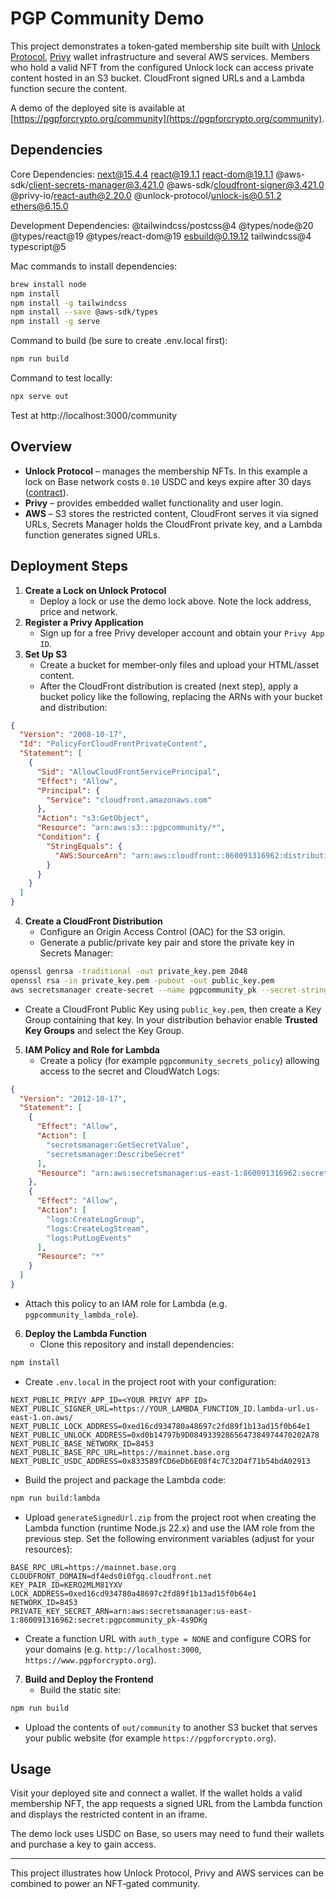 # PGP Community Demo

This project demonstrates a token‑gated membership site built with [Unlock Protocol](https://unlock-protocol.com/), [Privy](https://www.privy.io/) wallet infrastructure and several AWS services. Members who hold a valid NFT from the configured Unlock lock can access private content hosted in an S3 bucket. CloudFront signed URLs and a Lambda function secure the content.

A demo of the deployed site is available at [https://pgpforcrypto.org/community](https://pgpforcrypto.org/community).

## Dependencies
Core Dependencies:
next@15.4.4
react@19.1.1
react-dom@19.1.1
@aws-sdk/client-secrets-manager@3.421.0
@aws-sdk/cloudfront-signer@3.421.0
@privy-io/react-auth@2.20.0
@unlock-protocol/unlock-js@0.51.2
ethers@6.15.0

Development Dependencies:
@tailwindcss/postcss@4
@types/node@20
@types/react@19
@types/react-dom@19
esbuild@0.19.12
tailwindcss@4
typescript@5

Mac commands to install dependencies:
```bash
brew install node
npm install
npm install -g tailwindcss
npm install --save @aws-sdk/types
npm install -g serve
```

Command to build (be sure to create .env.local first):
```bash
npm run build
```

Command to test locally:
```bash
npx serve out
```
Test at http://localhost:3000/community


## Overview

- **Unlock Protocol** – manages the membership NFTs. In this example a lock on Base network costs `0.10` USDC and keys expire after 30 days ([contract](https://basescan.org/address/0xed16cd934780a48697c2fd89f1b13ad15f0b64e1)).
- **Privy** – provides embedded wallet functionality and user login.
- **AWS** – S3 stores the restricted content, CloudFront serves it via signed URLs, Secrets Manager holds the CloudFront private key, and a Lambda function generates signed URLs.

## Deployment Steps

1. **Create a Lock on Unlock Protocol**
   - Deploy a lock or use the demo lock above. Note the lock address, price and network.
2. **Register a Privy Application**
   - Sign up for a free Privy developer account and obtain your `Privy App ID`.
3. **Set Up S3**
   - Create a bucket for member‑only files and upload your HTML/asset content.
   - After the CloudFront distribution is created (next step), apply a bucket policy like the following, replacing the ARNs with your bucket and distribution:

```json
{
  "Version": "2008-10-17",
  "Id": "PolicyForCloudFrontPrivateContent",
  "Statement": [
    {
      "Sid": "AllowCloudFrontServicePrincipal",
      "Effect": "Allow",
      "Principal": {
        "Service": "cloudfront.amazonaws.com"
      },
      "Action": "s3:GetObject",
      "Resource": "arn:aws:s3:::pgpcommunity/*",
      "Condition": {
        "StringEquals": {
          "AWS:SourceArn": "arn:aws:cloudfront::860091316962:distribution/E2G5A1ETHRE74H"
        }
      }
    }
  ]
}
```

4. **Create a CloudFront Distribution**
   - Configure an Origin Access Control (OAC) for the S3 origin.
   - Generate a public/private key pair and store the private key in Secrets Manager:

```bash
openssl genrsa -traditional -out private_key.pem 2048
openssl rsa -in private_key.pem -pubout -out public_key.pem
aws secretsmanager create-secret --name pgpcommunity_pk --secret-string file://private_key.pem
```

   - Create a CloudFront Public Key using `public_key.pem`, then create a Key Group containing that key. In your distribution behavior enable **Trusted Key Groups** and select the Key Group.

5. **IAM Policy and Role for Lambda**
   - Create a policy (for example `pgpcommunity_secrets_policy`) allowing access to the secret and CloudWatch Logs:

```json
{
  "Version": "2012-10-17",
  "Statement": [
    {
      "Effect": "Allow",
      "Action": [
        "secretsmanager:GetSecretValue",
        "secretsmanager:DescribeSecret"
      ],
      "Resource": "arn:aws:secretsmanager:us-east-1:860091316962:secret:pgpcommunity_pk-4s9DKg"
    },
    {
      "Effect": "Allow",
      "Action": [
        "logs:CreateLogGroup",
        "logs:CreateLogStream",
        "logs:PutLogEvents"
      ],
      "Resource": "*"
    }
  ]
}
```

   - Attach this policy to an IAM role for Lambda (e.g. `pgpcommunity_lambda_role`).

6. **Deploy the Lambda Function**
   - Clone this repository and install dependencies:

```bash
npm install
```

   - Create `.env.local` in the project root with your configuration:

```
NEXT_PUBLIC_PRIVY_APP_ID=<YOUR PRIVY APP ID>
NEXT_PUBLIC_SIGNER_URL=https://YOUR_LAMBDA_FUNCTION_ID.lambda-url.us-east-1.on.aws/
NEXT_PUBLIC_LOCK_ADDRESS=0xed16cd934780a48697c2fd89f1b13ad15f0b64e1
NEXT_PUBLIC_UNLOCK_ADDRESS=0xd0b14797b9D08493392865647384974470202A78
NEXT_PUBLIC_BASE_NETWORK_ID=8453
NEXT_PUBLIC_BASE_RPC_URL=https://mainnet.base.org
NEXT_PUBLIC_USDC_ADDRESS=0x833589fCD6eDb6E08f4c7C32D4f71b54bdA02913
```

   - Build the project and package the Lambda code:

```bash
npm run build:lambda
```

   - Upload `generateSignedUrl.zip` from the project root when creating the Lambda function (runtime Node.js 22.x) and use the IAM role from the previous step. Set the following environment variables (adjust for your resources):

```
BASE_RPC_URL=https://mainnet.base.org
CLOUDFRONT_DOMAIN=df4eds0i0fgq.cloudfront.net
KEY_PAIR_ID=KERO2MLM81YXV
LOCK_ADDRESS=0xed16cd934780a48697c2fd89f1b13ad15f0b64e1
NETWORK_ID=8453
PRIVATE_KEY_SECRET_ARN=arn:aws:secretsmanager:us-east-1:860091316962:secret:pgpcommunity_pk-4s9DKg
```

   - Create a function URL with `auth_type = NONE` and configure CORS for your domains (e.g. `http://localhost:3000`, `https://www.pgpforcrypto.org`).

7. **Build and Deploy the Frontend**
   - Build the static site:

```bash
npm run build
```

   - Upload the contents of `out/community` to another S3 bucket that serves your public website (for example `https://pgpforcrypto.org`).

## Usage

Visit your deployed site and connect a wallet. If the wallet holds a valid membership NFT, the app requests a signed URL from the Lambda function and displays the restricted content in an iframe.

The demo lock uses USDC on Base, so users may need to fund their wallets and purchase a key to gain access.

---

This project illustrates how Unlock Protocol, Privy and AWS services can be combined to power an NFT‑gated community.

